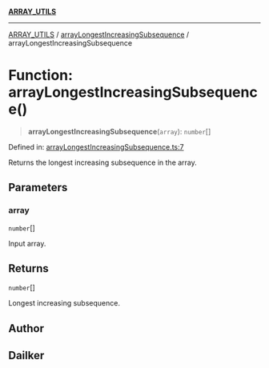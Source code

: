 [**ARRAY_UTILS**](../../README.md)

***

[ARRAY_UTILS](../../README.md) / [arrayLongestIncreasingSubsequence](../README.md) / arrayLongestIncreasingSubsequence

# Function: arrayLongestIncreasingSubsequence()

> **arrayLongestIncreasingSubsequence**(`array`): `number`[]

Defined in: [arrayLongestIncreasingSubsequence.ts:7](https://github.com/dailker/everyutil/blob/26e2bb73429918cf0d08899e9efd90b82a42c92e/src/array/arrayLongestIncreasingSubsequence.ts#L7)

Returns the longest increasing subsequence in the array.

## Parameters

### array

`number`[]

Input array.

## Returns

`number`[]

Longest increasing subsequence.

## Author

## Dailker
